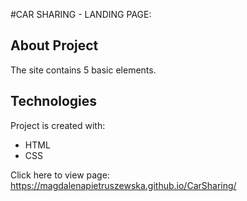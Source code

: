 #CAR SHARING - LANDING PAGE:

## About Project 
The site contains 5 basic elements.

## Technologies
Project is created with:
* HTML
* CSS


Click here to view page: https://magdalenapietruszewska.github.io/CarSharing/
